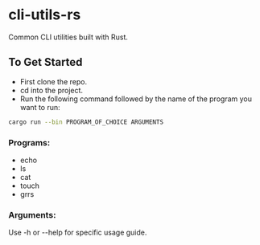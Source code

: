 # cli-utils-rs

Common CLI utilities built with Rust.

## To Get Started

- First clone the repo.
- cd into the project.
- Run the following command followed by the name of the program you want to run:

```bash
cargo run --bin PROGRAM_OF_CHOICE ARGUMENTS
```

### Programs:

- echo
- ls
- cat
- touch
- grrs

### Arguments:

Use -h or --help for specific usage guide.
